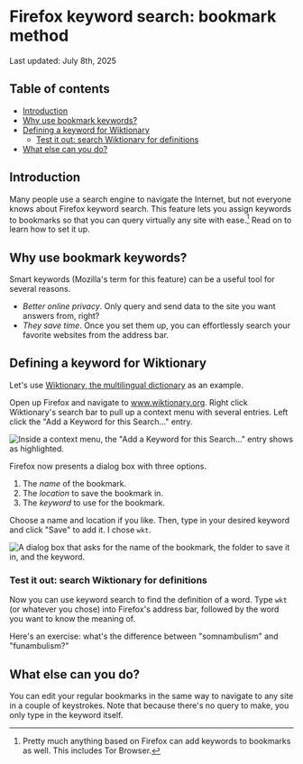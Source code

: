 # Firefox keyword search: bookmark method

Last updated: July 8th, 2025

## Table of contents

<!-- mtoc-start -->

- [Introduction](#introduction)
- [Why use bookmark keywords?](#why-use-bookmark-keywords)
- [Defining a keyword for Wiktionary](#defining-a-keyword-for-wiktionary)
  - [Test it out: search Wiktionary for definitions](#test-it-out-search-wiktionary-for-definitions)
- [What else can you do?](#what-else-can-you-do)

<!-- mtoc-end -->

## Introduction

Many people use a search engine to navigate the Internet, but not
everyone knows about Firefox keyword search. This feature lets you
assign keywords to bookmarks so that you can query virtually any site
with ease.[^1] Read on to learn how to set it up.

## Why use bookmark keywords?

Smart keywords (Mozilla's term for this feature) can be a useful tool
for several reasons.

- _Better online privacy_. Only query and send data to the site you want
  answers from, right?
- _They save time_. Once you set them up, you can effortlessly search
  your favorite websites from the address bar.

## Defining a keyword for Wiktionary

Let's use [Wiktionary, the multilingual
dictionary](https://www.wiktionary.org/) as an example.

Open up Firefox and navigate to www.wiktionary.org. Right click
Wiktionary's search bar to pull up a context menu with several entries.
Left click the "Add a Keyword for this Search…" entry.

![Inside a context menu, the "Add a Keyword for this Search…" entry
shows as
highlighted.](/images/add-keyword-1.eaf5c6be649c4675eb34e426d68373beb9310bbccd8cf3a8547717c1f9d1e99e.2.png)

Firefox now presents a dialog box with three options.

1.  The _name_ of the bookmark.
2.  The _location_ to save the bookmark in.
3.  The _keyword_ to use for the bookmark.

Choose a name and location if you like. Then, type in your desired
keyword and click "Save" to add it. I chose `wkt`.

![A dialog box that asks for the name of the bookmark, the folder to
save it in, and the
keyword.](/images/add-keyword-2.1ec0e0e718ca7a14def4adfe3ef4fe322fc8ecb74abc5b7819cff5a221632a40.2.png)

### Test it out: search Wiktionary for definitions

Now you can use keyword search to find the definition of a word. Type
`wkt` (or whatever you chose) into Firefox's address bar, followed by
the word you want to know the meaning of.

Here's an exercise: what's the difference between "somnambulism" and
"funambulism?"

## What else can you do?

You can edit your regular bookmarks in the same way to navigate to any
site in a couple of keystrokes. Note that because there's no query to
make, you only type in the keyword itself.

[^1]:
    Pretty much anything based on Firefox can add keywords to bookmarks
    as well. This includes Tor Browser.
